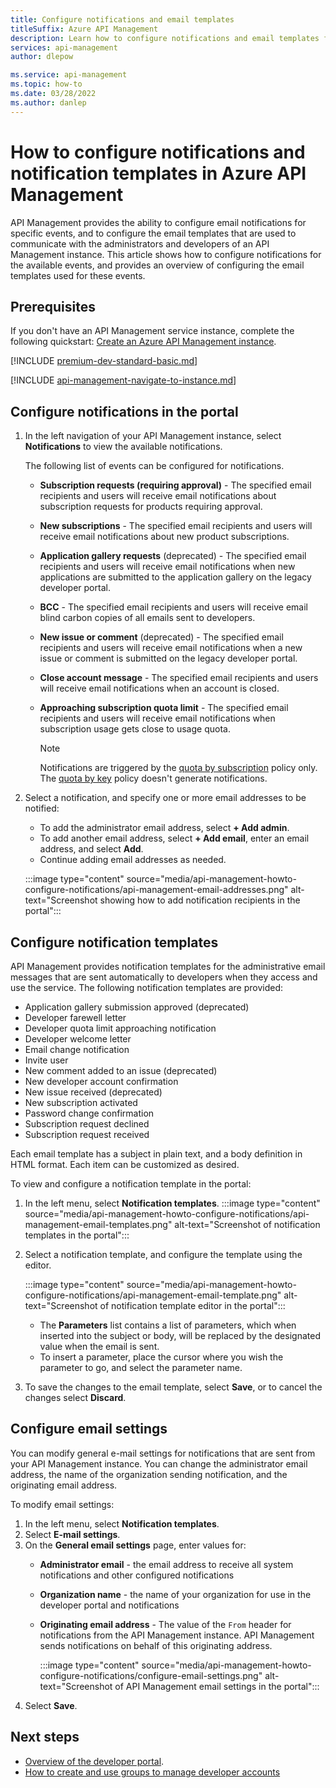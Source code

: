```yaml
---
title: Configure notifications and email templates
titleSuffix: Azure API Management
description: Learn how to configure notifications and email templates for events in Azure API Management.
services: api-management
author: dlepow

ms.service: api-management
ms.topic: how-to
ms.date: 03/28/2022
ms.author: danlep
---
```


# How to configure notifications and notification templates in Azure API Management

API Management provides the ability to configure email notifications for specific events, and to configure the email templates that are used to communicate with the administrators and developers of an API Management instance. This article shows how to configure notifications for the available events, and provides an overview of configuring the email templates used for these events.

## Prerequisites

If you don't have an API Management service instance, complete the following quickstart: [Create an Azure API Management instance](get-started-create-service-instance.md).

[!INCLUDE [premium-dev-standard-basic.md](../../includes/api-management-availability-premium-dev-standard-basic.md)]

[!INCLUDE [api-management-navigate-to-instance.md](../../includes/api-management-navigate-to-instance.md)]

## <a name="publisher-notifications"> </a>Configure notifications in the portal

1. In the left navigation of your API Management instance, select **Notifications** to view the available notifications.

    The following list of events can be configured for notifications.

    -   **Subscription requests (requiring approval)** - The specified email recipients and users will receive email notifications about subscription requests for products requiring approval.
    -   **New subscriptions** - The specified email recipients and users will receive email notifications about new product subscriptions.
    -   **Application gallery requests** (deprecated) - The specified email recipients and users will receive email notifications when new applications are submitted to the application gallery on the legacy developer portal.
    -   **BCC** - The specified email recipients and users will receive email blind carbon copies of all emails sent to developers.
    -   **New issue or comment** (deprecated) - The specified email recipients and users will receive email notifications when a new issue or comment is submitted on the legacy developer portal.
    -   **Close account message** - The specified email recipients and users will receive email notifications when an account is closed.
    -   **Approaching subscription quota limit** - The specified email recipients and users will receive email notifications when subscription usage gets close to usage quota.

        > [!NOTE]
        > Notifications are triggered by the [quota by subscription](api-management-access-restriction-policies.md#SetUsageQuota) policy only. The [quota by key](api-management-access-restriction-policies.md#SetUsageQuotaByKey) policy doesn't generate notifications.

1. Select a notification, and specify one or more email addresses to be notified:
    * To add the administrator email address, select **+ Add admin**.
    * To add another email address, select **+ Add email**, enter an email address, and select **Add**. 
    * Continue adding email addresses as needed.

    :::image type="content" source="media/api-management-howto-configure-notifications/api-management-email-addresses.png" alt-text="Screenshot showing how to add notification recipients in the portal":::

## <a name="email-templates"> </a>Configure notification templates

API Management provides notification templates for the administrative email messages that are sent automatically to developers when they access and use the service. The following notification templates are provided:

-   Application gallery submission approved (deprecated) 
-   Developer farewell letter
-   Developer quota limit approaching notification
-   Developer welcome letter
-   Email change notification
-   Invite user
-   New comment added to an issue (deprecated) 
-   New developer account confirmation
-   New issue received (deprecated) 
-   New subscription activated
-   Password change confirmation
-   Subscription request declined
-   Subscription request received

Each email template has a subject in plain text, and a body definition in HTML format. Each item can be customized as desired.

To view and configure a notification template in the portal:

1. In the left menu, select **Notification templates**.
    :::image type="content" source="media/api-management-howto-configure-notifications/api-management-email-templates.png" alt-text="Screenshot of notification templates in the portal":::

1. Select a notification template, and configure the template using the editor.

    :::image type="content" source="media/api-management-howto-configure-notifications/api-management-email-template.png" alt-text="Screenshot of notification template editor in the portal":::

    * The **Parameters** list contains a list of parameters, which when inserted into the subject or body, will be replaced by the designated value when the email is sent.
    * To insert a parameter, place the cursor where you wish the parameter to go, and select the parameter name.

1. To save the changes to the email template, select **Save**, or to cancel the changes select **Discard**.

## Configure email settings

You can modify general e-mail settings for notifications that are sent from your API Management instance. You can change the administrator email address, the name of the organization sending notification, and the originating email address.

To modify email settings:

1. In the left menu, select **Notification templates**.
1. Select **E-mail settings**.
1. On the **General email settings** page, enter values for:
    * **Administrator email** - the email address to receive all system notifications and other configured notifications
    * **Organization name** - the name of your organization for use in the developer portal and notifications 
    * **Originating email address** - The value of the `From` header for notifications from the API Management instance. API Management sends notifications on behalf of this originating address.

        :::image type="content" source="media/api-management-howto-configure-notifications/configure-email-settings.png" alt-text="Screenshot of API Management email settings in the portal":::
1. Select **Save**.

## Next steps

* [Overview of the developer portal](api-management-howto-developer-portal.md).
* [How to create and use groups to manage developer accounts](api-management-howto-create-groups.md)
